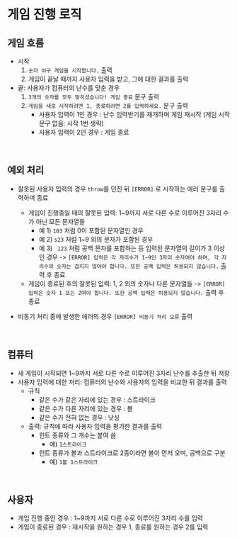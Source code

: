 # 게임 진행 로직
## 게임 흐름
* 시작
  1. `숫자 야구 게임을 시작합니다.` 출력
  2. 게임이 끝날 때까지 사용자 입력을 받고, 그에 대한 결과를 출력
* 끝: 사용자가 컴퓨터의 난수를 맞춘 경우
  1. `3개의 숫자를 모두 맞히셨습니다! 게임 종료` 문구 출력
  2. `게임을 새로 시작하려면 1, 종료하려면 2를 입력하세요.` 문구 출력
     * 사용자 입력이 1인 경우 : 난수 입력받기를 재개하며 게임 재시작 (게임 시작 문구 없음: 시작 1번 생략)
     * 사용자 입력이 2인 경우 : 게임 종료

&nbsp;
## 예외 처리
* 잘못된 사용자 입력의 경우 `throw`를 던진 뒤 `[ERROR]` 로 시작하는 에러 문구를 출력하며 종료
  * 게임이 진행중일 때의 잘못된 입력: 1~9까지 서로 다른 수로 이루어진 3자리 수가 아닌 모든 문자열들
    * 예 1) `103` 처럼 0이 포함된 문자열인 경우
    * 예 2) `s23` 처럼 1~9 외의 문자가 포함된 경우
    * 예 3) ` 123` 처럼 공백 문자를 포함하는 등 입력된 문자열의 길이가 3 이상인 경우
      -> `[ERROR] 입력은 각 자리수가 1~9인 3자리 숫자여야 하며, 각 자리수의 숫자는 겹치지 않아야 합니다. 또한 공백 입력은 허용되지 않습니다.` 출력 후 종료
  * 게임이 종료된 후의 잘못된 입력: 1, 2 외의 숫자나 다른 문자열들
    -> `[ERROR] 입력은 숫자 1 또는 2여야 합니다. 또한 공백 입력은 허용되지 않습니다.` 출력 후 종료

* 비동기 처리 중에 발생한 에러의 경우 `[ERROR] 비동기 처리 오류`  출력

&nbsp;
## 컴퓨터
* 새 게임이 시작되면 1~9까지 서로 다른 수로 이루어진 3자리 난수를 추출한 뒤 저장
* 사용자 입력에 대한 처리: 컴퓨터의 난수와 사용자의 입력을 비교한 뒤 결과를 출력
  * 규칙
    * 같은 수가 같은 자리에 있는 경우 : 스트라이크
    * 같은 수가 다른 자리에 있는 경우 : 볼
    * 같은 수가 전혀 없는 경우 : 낫싱
  * 출력: 규칙에 따라 사용자 입력을 평가한 결과를 출력
    * 힌트 종류와 그 개수는 붙여 씀
      * 예) `1스트라이크`
    * 힌트 종류가 볼과 스트라이크로 2종이라면 볼이 먼저 오며, 공백으로 구분
      * 예) `1볼 1스트라이크`
    
&nbsp; 
## 사용자
* 게임 진행 중인 경우 : 1~9까지 서로 다른 수로 이루어진 3자리 수를 입력
* 게임이 종료된 경우 : 재시작을 원하는 경우 1, 종료를 원하는 경우 2를 입력